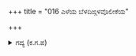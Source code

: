+++
title = "016 ಎಳೆಯ ಬೆಳದಿಙ್ಗಳವೊಲೀಕೆಯ"

+++

<details><summary>ಗದ್ಯ (ಕ.ಗ.ಪ) </summary>

16. ಅವಳ ಮುಖಚಂದ್ರಮನಿಂದ ಎಳೆಯ ಬೆಳದಿಂಗಳು ಸುಳಿದಂತೆ, ಸುತ್ತಲೂ ಸುಗಂಧಸೂಸಿದಂತೆ ಅರ್ಜುನನಿಗೆ ನಿದ್ರೆ ಕಳೆದು ಎಚ್ಚರವಾಗಿ, ಇಂದ್ರಿಯಗಳ ಸುಖದ ಭಾರದಲ್ಲಿ ಮುದಗೊಂಡನು.
</details>
